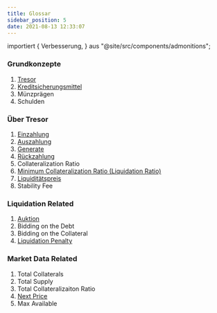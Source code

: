 ```yaml
---
title: Glossar
sidebar_position: 5
date: 2021-08-13 12:33:07
---
```



importiert { Verbesserung, } aus "@site/src/components/admonitions";

<Improvement />

### Grundkonzepte
1. [Tresor](https://docs.pando.im/docs/leaf/key-concepts/vaults)
2. [Kreditsicherungsmittel](https://docs.pando.im/docs/leaf/tutorials/add-collateral)
3. Münzprägen
4. Schulden

### Über Tresor
1. [Einzahlung](https://docs.pando.im/docs/leaf/tutorials/add-collateral)
2. [Auszahlung](https://docs.pando.im/docs/leaf/tutorials/withdraw)
3. [Generate](https://docs.pando.im/docs/leaf/tutorials/generate-more)
4. [Rückzahlung](https://docs.pando.im/docs/leaf/tutorials/payback)
5. Collateralization Ratio
6. [Minimum Collateralization Ratio (Liquidation Ratio)](https://docs.pando.im/docs/leaf/key-concepts/liquidation/liquidation-ratio)
7. [Liquiditätspreis](https://docs.pando.im/docs/leaf/key-concepts/liquidation/liquidation-price)
8. Stability Fee

### Liquidation Related
1. [Auktion](https://docs.pando.im/docs/leaf/key-concepts/liquidation/leaf-auction-process)
2. Bidding on the Debt
3. Bidding on the Collateral
4. [Liquidation Penalty](https://docs.pando.im/docs/leaf/key-concepts/liquidation/liquidation-penalty)


### Market Data Related
1. Total Collaterals
2. Total Supply
3. Total Collateralizaiton Ratio
4. [Next Price](https://docs.pando.im/docs/leaf/key-concepts/price-oracles)
5. Max Available
